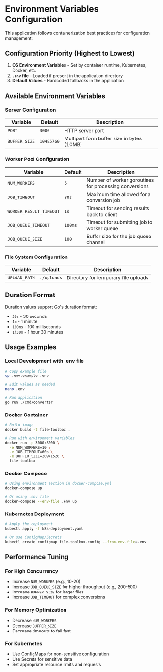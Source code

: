 # Environment Variables Configuration

This application follows containerization best practices for configuration management:

## Configuration Priority (Highest to Lowest)

1. **OS Environment Variables** - Set by container runtime, Kubernetes, Docker, etc.
2. **`.env` file** - Loaded if present in the application directory
3. **Default Values** - Hardcoded fallbacks in the application

## Available Environment Variables

### Server Configuration

| Variable | Default | Description |
|----------|---------|-------------|
| `PORT` | `3000` | HTTP server port |
| `BUFFER_SIZE` | `10485760` | Multipart form buffer size in bytes (10MB) |

### Worker Pool Configuration

| Variable | Default | Description |
|----------|---------|-------------|
| `NUM_WORKERS` | `5` | Number of worker goroutines for processing conversions |
| `JOB_TIMEOUT` | `30s` | Maximum time allowed for a conversion job |
| `WORKER_RESULT_TIMEOUT` | `1s` | Timeout for sending results back to client |
| `JOB_QUEUE_TIMEOUT` | `100ms` | Timeout for submitting job to worker queue |
| `JOB_QUEUE_SIZE` | `100` | Buffer size for the job queue channel |

### File System Configuration

| Variable | Default | Description |
|----------|---------|-------------|
| `UPLOAD_PATH` | `./uploads` | Directory for temporary file uploads |

## Duration Format

Duration values support Go's duration format:
- `30s` - 30 seconds
- `1m` - 1 minute
- `100ms` - 100 milliseconds
- `1h30m` - 1 hour 30 minutes

## Usage Examples

### Local Development with .env file

```bash
# Copy example file
cp .env.example .env

# Edit values as needed
nano .env

# Run application
go run ./cmd/converter
```

### Docker Container

```bash
# Build image
docker build -t file-toolbox .

# Run with environment variables
docker run -p 3000:3000 \
  -e NUM_WORKERS=10 \
  -e JOB_TIMEOUT=60s \
  -e BUFFER_SIZE=20971520 \
  file-toolbox
```

### Docker Compose

```bash
# Using environment section in docker-compose.yml
docker-compose up

# Or using .env file
docker-compose --env-file .env up
```

### Kubernetes Deployment

```bash
# Apply the deployment
kubectl apply -f k8s-deployment.yaml

# Or use ConfigMap/Secrets
kubectl create configmap file-toolbox-config --from-env-file=.env
```

## Performance Tuning

### For High Concurrency
- Increase `NUM_WORKERS` (e.g., 10-20)
- Increase `JOB_QUEUE_SIZE` for higher throughput (e.g., 200-500)
- Increase `BUFFER_SIZE` for larger files
- Increase `JOB_TIMEOUT` for complex conversions

### For Memory Optimization
- Decrease `NUM_WORKERS`
- Decrease `BUFFER_SIZE`
- Decrease timeouts to fail fast

### For Kubernetes
- Use ConfigMaps for non-sensitive configuration
- Use Secrets for sensitive data
- Set appropriate resource limits and requests
